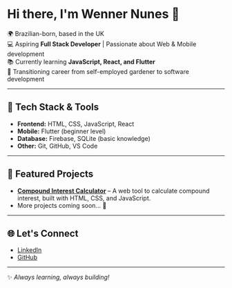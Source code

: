 # Hi there, I'm Wenner Nunes 👋

🌍 Brazilian-born, based in the UK  
💻 Aspiring **Full Stack Developer** | Passionate about Web & Mobile development  
📚 Currently learning **JavaScript, React, and Flutter**  
🚀 Transitioning career from self-employed gardener to software development  

---

## 🔧 Tech Stack & Tools
- **Frontend:** HTML, CSS, JavaScript, React  
- **Mobile:** Flutter (beginner level)  
- **Database:** Firebase, SQLite (basic knowledge)  
- **Other:** Git, GitHub, VS Code  

---

## 📌 Featured Projects
- [**Compound Interest Calculator**](https://github.com/WennerNunes/compound-interest-calculator) – A web tool to calculate compound interest, built with HTML, CSS, and JavaScript.  
- More projects coming soon... 🚀  

---

## 🌐 Let's Connect
- [LinkedIn](https://www.linkedin.com/in/wenner-luiz-santana-nunes-122712205)  
- [GitHub](https://github.com/WennerNunes)  

---
✨ *Always learning, always building!*

